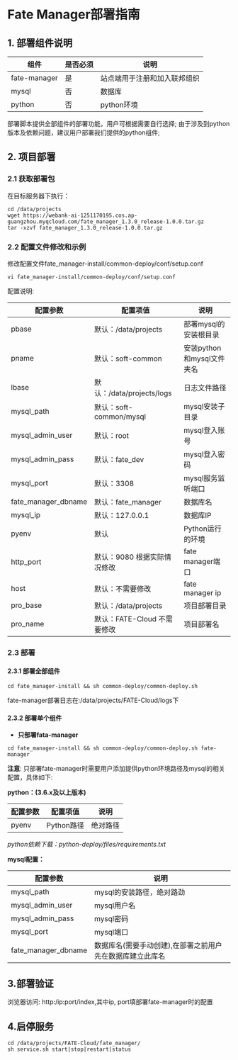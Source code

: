 # Fate Manager部署指南

## 1. 部署组件说明

| 组件         | 是否必须 | 说明                         |
| ------------ | -------- | ---------------------------- |
| fate-manager | 是       | 站点端用于注册和加入联邦组织 |
| mysql        | 否       | 数据库                       |
| python       | 否       | python环境                   |

部署脚本提供全部组件的部署功能，用户可根据需要自行选择;
由于涉及到python版本及依赖问题，建议用户部署我们提供的python组件;

## 2.  项目部署

### 2.1 获取部署包

在目标服务器下执行：

```shell
cd /data/projects
wget https://webank-ai-1251170195.cos.ap-guangzhou.myqcloud.com/fate_manager_1.3.0_release-1.0.0.tar.gz
tar -xzvf fate_manager_1.3.0_release-1.0.0.tar.gz
```

### 2.2 配置文件修改和示例

修改配置文件fate_manager-install/common-deploy/conf/setup.conf

```shell
vi fate_manager-install/common-deploy/conf/setup.conf
```

配置说明:

| 配置参数          | 配置项值                        | 说明                   |
| --------        | --------------                  |  --------------------|
| pbase           |默认：/data/projects              |部署mysql的安装根目录     |
| pname           |默认：soft-common                  |安装python和mysql文件夹名  |
| lbase           |默认：/data/projects/logs         |日志文件路径             |
| mysql_path      |默认：soft-common/mysql           |mysql安装子目录           |
| mysql_admin_user |默认：root                       |mysql登入账号            |
| mysql_admin_pass |默认：fate_dev                   |mysql登入密码             |
| mysql_port      |默认：3308                         |mysql服务监听端口        |
| fate_manager_dbname  |默认：fate_manager           | 数据库名             |
| mysql_ip         |默认：127.0.0.1                  |数据库IP               |
| pyenv            |默认                             |Python运行的环境          |
| http_port         |默认：9080  根据实际情况修改       |fate manager端口       |
| host             |默认：不需要修改                   |fate manager ip  |
| pro_base         |默认：/data/projects            | 项目部署目录              |
| pro_name         |默认：FATE-Cloud 不需要修改         |项目部署名 |

### 2.3 部署

#### 2.3.1 部署全部组件

```
cd fate_manager-install && sh common-deploy/common-deploy.sh 
```

fate-manager部署日志在:/data/projects/FATE-Cloud/logs下


#### 2.3.2 部署单个组件

- **只部署fata-manager**

```
cd fate_manager-install && sh common-deploy/common-deploy.sh fate-manager
```

**注意**: 只部署fate-manager时需要用户添加提供python环境路径及mysql的相关配置，具体如下:

**python：(3.6.x及以上版本)**

| 配置参数          | 配置项值          | 说明                        |
| --------        | --------------   |  -------------------------|
| pyenv           |Python路径         |绝对路径                  |

*python依赖下载：python-deploy/files/requirements.txt*
     
**mysql配置：**

| 配置参数              | 说明                        |
| --------             |  -------------------------|
| mysql_path           |mysql的安装路径，绝对路劲  |
| mysql_admin_user     |mysql用户名            |
| mysql_admin_pass     |mysql密码              |
| mysql_port           |mysql端口         |
| fate_manager_dbname  |数据库名(需要手动创建),在部署之前用户先在数据库建立此库名 |

## 3.部署验证

浏览器访问: http:/ip:port/index,其中ip, port填部署fate-manager时的配置

## 4.启停服务

```
cd /data/projects/FATE-Cloud/fate_manager/ 
sh service.sh start|stop|restart|status
```


